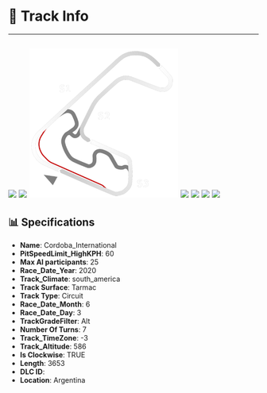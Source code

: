 # 🏁 Track Info

---
![](image_1.jpg)
![](image_2.jpg)
![](image_3.jpg)
![](image_4.jpg)
![](image_5.jpg)
![](image_6.jpg)
![](image_7.jpg)
---

## 📊 Specifications

- **Name**: Cordoba_International
- **PitSpeedLimit_HighKPH**: 60
- **Max AI participants**: 25
- **Race_Date_Year**: 2020
- **Track_Climate**: south_america
- **Track Surface**: Tarmac
- **Track Type**: Circuit
- **Race_Date_Month**: 6
- **Race_Date_Day**: 3
- **TrackGradeFilter**: Alt
- **Number Of Turns**: 7
- **Track_TimeZone**: -3
- **Track_Altitude**: 586
- **Is Clockwise**: TRUE
- **Length**: 3653
- **DLC ID**: 
- **Location**: Argentina
